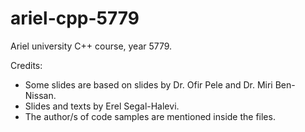 # ariel-cpp-5779
Ariel university C++ course, year 5779.

Credits:
* Some slides are based on slides by Dr. Ofir Pele and Dr. Miri Ben-Nissan.
* Slides and texts by Erel Segal-Halevi.
* The author/s of code samples are mentioned inside the files.
